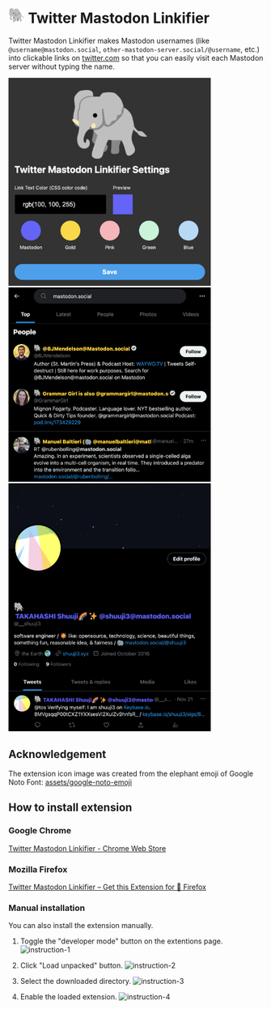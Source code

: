 ﻿# ![elephant emoji](assets/32.png) Twitter Mastodon Linkifier

Twitter Mastodon Linkifier makes Mastodon usernames (like `@username@mastodon.social`, `other-mastodon-server.social/@username`, etc.) into clickable links on [twitter.com](https://twitter.com) so that you can easily visit each Mastodon server without typing the name.

<img width="400" alt="Extension setting page with color pallet" src="./assets/screenshot-1.png"> <img width="400" alt="Example of a search result with the extension" src="./assets/screenshot-2.png"> <img width="400" alt="Example of a profile page with the extension" src="./assets/screenshot-3.png">

## Acknowledgement

The extension icon image was created from the elephant emoji of Google Noto Font: [assets/google-noto-emoji](assets/google-noto-emoji)

## How to install extension

### Google Chrome

[Twitter Mastodon Linkifier - Chrome Web Store](https://chrome.google.com/webstore/detail/twitter-mastodon-linkifie/cmbdalihhbnchjenkhnckmokhginmpfd)

### Mozilla Firefox

[Twitter Mastodon Linkifier – Get this Extension for 🦊 Firefox](https://addons.mozilla.org/firefox/addon/twitter-mastodon-linkifier/)

### Manual installation

You can also install the extension manually.

1. Toggle the "developer mode" button on the extentions page.
![instruction-1](assets/intro-1.png)

2. Click "Load unpacked" button.
![instruction-2](assets/intro-2.png)

3. Select the downloaded directory.
![instruction-3](assets/intro-3.png)

4. Enable the loaded extension.
![instruction-4](assets/intro-4.png)
